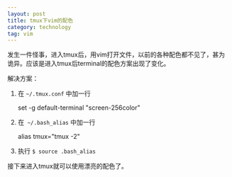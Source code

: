 ```yaml
---
layout: post
title: tmux下vim的配色
category: technology
tag: vim
---
```



发生一件怪事，进入tmux后，用vim打开文件，以前的各种配色都不见了，甚为诡异。应该是进入tmux后terminal的配色方案出现了变化。

解决方案：

1. 在 `~/.tmux.conf` 中加一行

    set -g default-terminal "screen-256color"

2. 在` ~/.bash_alias` 中加一行

    alias tmux="tmux -2"

3. 执行 `$ source .bash_alias`

接下来进入tmux就可以使用漂亮的配色了。
